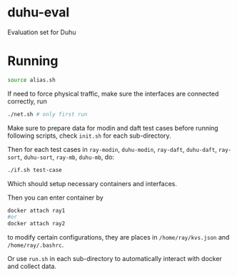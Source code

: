 # duhu-eval

Evaluation set for Duhu

# Running

```bash
source alias.sh
```

If need to force physical traffic, make sure the interfaces are connected correctly, run

```bash
./net.sh # only first run
```

Make sure to prepare data for modin and daft test cases before running following scripts, check `init.sh` for each sub-directory.

Then for each test cases in `ray-modin`, `duhu-modin`, `ray-daft`, `duhu-daft`, `ray-sort`, `duhu-sort`, `ray-mb`, `duhu-mb`, do:

```bash
./if.sh test-case
```

Which should setup necessary containers and interfaces.

Then you can enter container by

```bash
docker attach ray1
#or
docker attach ray2
```

to modify certain configurations, they are places in `/home/ray/kvs.json` and `/home/ray/.bashrc`.

Or use `run.sh` in each sub-directory to automatically interact with docker and collect data.

